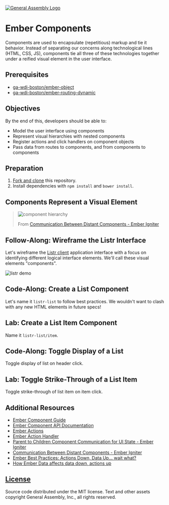 [![General Assembly Logo](https://camo.githubusercontent.com/1a91b05b8f4d44b5bbfb83abac2b0996d8e26c92/687474703a2f2f692e696d6775722e636f6d2f6b6538555354712e706e67)](https://generalassemb.ly/education/web-development-immersive)

# Ember Components

Components are used to encapsulate (repetitious) markup and tie it behavior.
Instead of separating our concerns along technological lines (HTML, CSS, JS),
components tie all three of these technologies together under a reified visual
element in the user interface.

## Prerequisites

-   [ga-wdi-boston/ember-object](https://github.com/ga-wdi-boston/ember-object)
-   [ga-wdi-boston/ember-routing-dynamic](https://github.com/ga-wdi-boston/ember-routing-dynamic)

## Objectives

By the end of this, developers should be able to:

-   Model the user interface using components
-   Represent visual hierarchies with nested components
-   Register actions and click handlers on component objects
-   Pass data from routes to components, and from components to components

## Preparation

1.  [Fork and clone](https://github.com/ga-wdi-boston/meta/wiki/ForkAndClone)
    this repository.
1.  Install dependencies with `npm install` and `bower install`.

## Components Represent a Visual Element

> ![component hierarchy](https://cloud.githubusercontent.com/assets/388761/12339386/dc1cc062-bae2-11e5-85be-ae33da715b2c.png)
>
> From [Communication Between Distant Components - Ember Igniter](http://emberigniter.com/communication-between-distant-components/)

## Follow-Along: Wireframe the Listr Interface

Let's wireframe the [Listr
client](https://github.com/ga-wdi-boston/listr-client) application interface
with a focus on identifying different logical interface elements. We'll call
these visual elements "components".

![listr demo](https://cloud.githubusercontent.com/assets/388761/12339395/e809372a-bae2-11e5-8073-89bcee5a7351.png)

## Code-Along: Create a List Component

Let's name it `listr-list` to follow best practices. We wouldn't want to clash
with any new HTML elements in future specs!

## Lab: Create a List Item Component

Name it `listr-list/item`.

## Code-Along: Toggle Display of a List

Toggle display of list on header click.

## Lab: Toggle Strike-Through of a List Item

Toggle strike-through of list item on item click.

## Additional Resources

-   [Ember Component Guide](http://guides.emberjs.com/v2.5.0/components/defining-a-component/)
-   [Ember Component API Documentation](http://emberjs.com/api/classes/Ember.Component.html)
-   [Ember Actions](https://guides.emberjs.com/v2.5.0/templates/actions/)
-   [Ember Action Handler](http://emberjs.com/api/classes/Ember.ActionHandler.html#method_send)
-   [Parent to Children Component Communication for UI State - Ember Igniter](http://emberigniter.com/parent-to-children-component-communication/)
-   [Communication Between Distant Components - Ember Igniter](http://emberigniter.com/communication-between-distant-components/)
-   [Ember Best Practices: Actions Down, Data Up... wait what?](https://dockyard.com/blog/2015/10/14/best-practices-data-down-actions-up)
-   [How Ember Data affects data down, actions up](http://www.samselikoff.com/blog/how-ember-data-affects-data-down-actions-up/)

## [License](LICENSE)

Source code distributed under the MIT license. Text and other assets copyright
General Assembly, Inc., all rights reserved.
